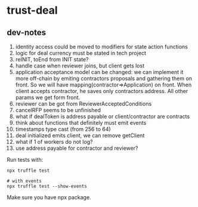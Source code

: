 # trust-deal

## dev-notes
1. identity access could be moved to modifiers for state action functions
2. logic for deal currency must be stated in tech project
3. reINIT, toEnd from INIT state?
4. handle case when reviewer joins, but client gets lost
5. application acceptance model can be changed: we can implement it more off-chain by emiting contractors proposals and gathering them on front. So we will have mapping(contractor=>Application) on front. When client accepts contractor, he saves only contractors address. All other params we get form front.
6. reviewer can be got from ReviewerAcceptedConditions
7. cancelRFP seems to be unfinished
8. what if dealToken is address payable or client/contractor are contracts
9. think about functions that definitely must emit events
10. timestamps type cast (from 256 to 64)
11. deal initialized emits client, we can remove getClient
12. what if 1 of workers do not log?
13. use address payable for contractor and reviewer?

Run tests with:
```
npx truffle test

# with events
npx truffle test --show-events
```

Make sure you have npx package.